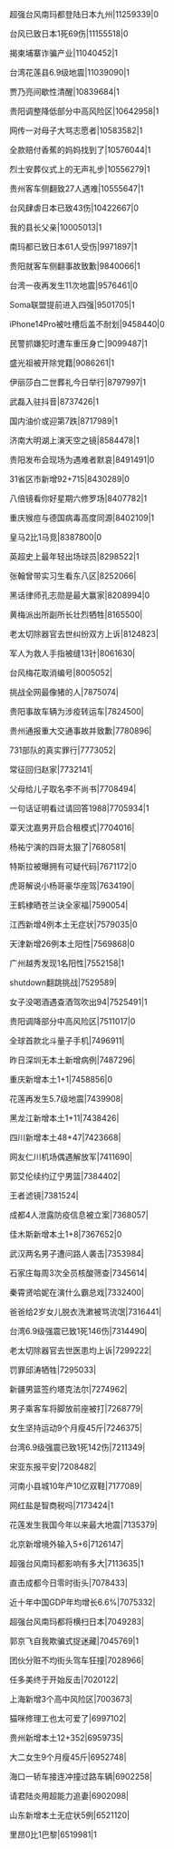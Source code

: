 超强台风南玛都登陆日本九州|11259339|0

台风已致日本1死69伤|11155518|0

揭柬埔寨诈骗产业|11040452|1

台湾花莲县6.9级地震|11039090|1

贾乃亮间歇性清醒|10839684|1

贵阳调整降低部分中高风险区|10642958|1

网传一对母子大骂志愿者|10583582|1

全款赔付香蕉的妈妈找到了|10576044|1

烈士安葬仪式上的无声礼步|10556279|1

贵州客车侧翻致27人遇难|10555647|1

台风肆虐日本已致43伤|10422667|0

我的县长父亲|10005013|1

南玛都已致日本61人受伤|9971897|1

贵阳就客车侧翻事故致歉|9840066|1

台湾一夜再发生11次地震|9576461|0

Soma联盟提前进入四强|9501705|1

iPhone14Pro被吐槽后盖不耐划|9458440|0

民警抓嫌犯时遭车重压身亡|9099487|1

盛光祖被开除党籍|9086261|1

伊丽莎白二世葬礼今日举行|8797997|1

武磊入驻抖音|8737426|1

国内油价或迎第7跌|8717989|1

济南大明湖上演天空之镜|8584478|1

贵阳发布会现场为遇难者默哀|8491491|0

31省区市新增92+715|8430289|0

八倍镜看你好星期六修罗场|8407782|1

重庆猴痘与德国病毒高度同源|8402109|1

皇马2比1马竞|8387800|0

英超史上最年轻出场球员|8298522|1

张翰曾带实习生看东八区|8252066|

黑话律师孔志勋是最大赢家|8208994|0

黄梅派出所副所长壮烈牺牲|8165500|

老太切除器官去世纠纷双方上诉|8124823|

军人为救人手指被缝13针|8061630|

台风梅花取消编号|8005052|

挑战全网最像猪的人|7875074|

贵阳事故车辆为涉疫转运车|7824500|

贵州通报重大交通事故并致歉|7780896|

731部队的真实罪行|7773052|

常征回归赵家|7732141|

父母给儿子取名李不尚书|7708494|

一句话证明看过请回答1988|7705934|1

覃天沈嘉男开启合租模式|7704016|

杨祐宁演的四哥太狠了|7680581|

特斯拉被曝拥有可疑代码|7671172|0

虎哥解说小杨哥豪华座驾|7634190|

王鹤棣晒苍兰诀全家福|7590054|

江西新增4例本土无症状|7579035|0

天津新增26例本土阳性|7569868|0

广州越秀发现1名阳性|7552158|1

shutdown翻跳挑战|7529589|

女子没喝酒遇查酒驾吹出94|7525491|1

贵阳调降部分中高风险区|7511017|0

全球首款北斗量子手机|7496911|

昨日深圳无本土新增病例|7487296|

重庆新增本土1+1|7458856|0

花莲再发生5.7级地震|7439908|

黑龙江新增本土1+11|7438426|

四川新增本土48+47|7423668|

网友仁川机场偶遇解放军|7411690|

郭艾伦续约辽宁男篮|7384402|

王者滤镜|7381524|

成都4人泄露防疫信息被立案|7368057|

佳木斯新增本土1+8|7367652|0

武汉两名男子遭问路人袭击|7353984|

石家庄每周3次全员核酸筛查|7345614|

秦霄贤哈妮在演什么霸总戏|7332400|

爸爸给2岁女儿脱衣洗漱被骂流氓|7316441|

台湾6.9级强震已致1死146伤|7314490|

老太切除器官去世医患均上诉|7299222|

罚罪邱涛牺牲|7295033|

新疆男篮签约塔克法尔|7274962|

男子乘客车将脚放前座被打|7268779|

女生坚持运动9个月瘦45斤|7246375|

台湾6.9级强震已致1死142伤|7211349|

宋亚东报平安|7208482|

河南小县城10年产10亿双鞋|7177089|

网红盐是智商税吗|7173424|1

花莲发生我国今年以来最大地震|7135379|

北京新增境外输入5+6|7126147|

超强台风南玛都影响有多大|7113635|1

直击成都今日零时街头|7078433|

近十年中国GDP年均增长6.6%|7075332|

超强台风南玛都将横扫日本|7049283|

郭京飞自我欺骗式捉迷藏|7045769|1

团伙分赃不均街头驾车狂撞|7028966|

任多美终于开始反击|7020122|

上海新增3个高中风险区|7003673|

猫咪修理工也太可爱了|6997102|

贵州新增本土12+352|6959735|

大二女生9个月瘦45斤|6952748|

海口一轿车接连冲撞过路车辆|6902258|

请君陆炎用超能力追妻|6902098|

山东新增本土无症状5例|6521120|

里昂0比1巴黎|6519981|1

